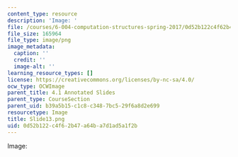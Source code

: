 ```yaml
---
content_type: resource
description: 'Image: '
file: /courses/6-004-computation-structures-spring-2017/0d52b122c4f62b47a64ba7d1ad5a1f2b_Slide13.png
file_size: 165964
file_type: image/png
image_metadata:
  caption: ''
  credit: ''
  image-alt: ''
learning_resource_types: []
license: https://creativecommons.org/licenses/by-nc-sa/4.0/
ocw_type: OCWImage
parent_title: 4.1 Annotated Slides
parent_type: CourseSection
parent_uid: b39a5b15-c1c8-c348-7bc5-29f6a8d2e699
resourcetype: Image
title: Slide13.png
uid: 0d52b122-c4f6-2b47-a64b-a7d1ad5a1f2b
---
```

Image: 